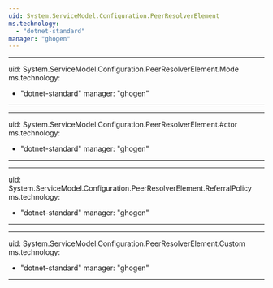```yaml
---
uid: System.ServiceModel.Configuration.PeerResolverElement
ms.technology: 
  - "dotnet-standard"
manager: "ghogen"
---
```


---
uid: System.ServiceModel.Configuration.PeerResolverElement.Mode
ms.technology: 
  - "dotnet-standard"
manager: "ghogen"
---

---
uid: System.ServiceModel.Configuration.PeerResolverElement.#ctor
ms.technology: 
  - "dotnet-standard"
manager: "ghogen"
---

---
uid: System.ServiceModel.Configuration.PeerResolverElement.ReferralPolicy
ms.technology: 
  - "dotnet-standard"
manager: "ghogen"
---

---
uid: System.ServiceModel.Configuration.PeerResolverElement.Custom
ms.technology: 
  - "dotnet-standard"
manager: "ghogen"
---
